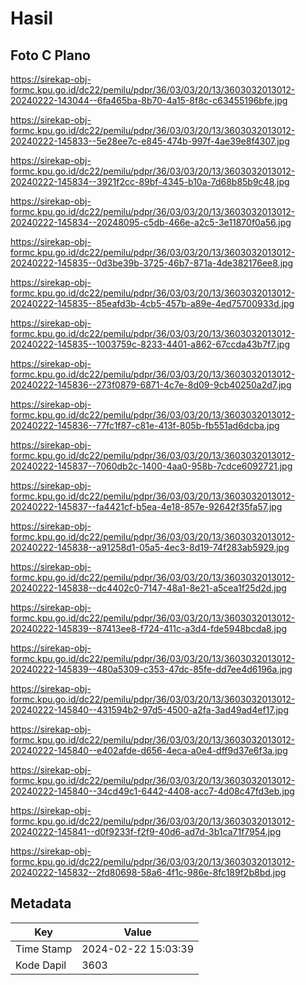 # Hasil

## Foto C Plano

https://sirekap-obj-formc.kpu.go.id/dc22/pemilu/pdpr/36/03/03/20/13/3603032013012-20240222-143044--6fa465ba-8b70-4a15-8f8c-c63455196bfe.jpg

https://sirekap-obj-formc.kpu.go.id/dc22/pemilu/pdpr/36/03/03/20/13/3603032013012-20240222-145833--5e28ee7c-e845-474b-997f-4ae39e8f4307.jpg

https://sirekap-obj-formc.kpu.go.id/dc22/pemilu/pdpr/36/03/03/20/13/3603032013012-20240222-145834--3921f2cc-89bf-4345-b10a-7d68b85b9c48.jpg

https://sirekap-obj-formc.kpu.go.id/dc22/pemilu/pdpr/36/03/03/20/13/3603032013012-20240222-145834--20248095-c5db-466e-a2c5-3e11870f0a56.jpg

https://sirekap-obj-formc.kpu.go.id/dc22/pemilu/pdpr/36/03/03/20/13/3603032013012-20240222-145835--0d3be39b-3725-46b7-871a-4de382176ee8.jpg

https://sirekap-obj-formc.kpu.go.id/dc22/pemilu/pdpr/36/03/03/20/13/3603032013012-20240222-145835--85eafd3b-4cb5-457b-a89e-4ed75700933d.jpg

https://sirekap-obj-formc.kpu.go.id/dc22/pemilu/pdpr/36/03/03/20/13/3603032013012-20240222-145835--1003759c-8233-4401-a862-67ccda43b7f7.jpg

https://sirekap-obj-formc.kpu.go.id/dc22/pemilu/pdpr/36/03/03/20/13/3603032013012-20240222-145836--273f0879-6871-4c7e-8d09-9cb40250a2d7.jpg

https://sirekap-obj-formc.kpu.go.id/dc22/pemilu/pdpr/36/03/03/20/13/3603032013012-20240222-145836--77fc1f87-c81e-413f-805b-fb551ad6dcba.jpg

https://sirekap-obj-formc.kpu.go.id/dc22/pemilu/pdpr/36/03/03/20/13/3603032013012-20240222-145837--7060db2c-1400-4aa0-958b-7cdce6092721.jpg

https://sirekap-obj-formc.kpu.go.id/dc22/pemilu/pdpr/36/03/03/20/13/3603032013012-20240222-145837--fa4421cf-b5ea-4e18-857e-92642f35fa57.jpg

https://sirekap-obj-formc.kpu.go.id/dc22/pemilu/pdpr/36/03/03/20/13/3603032013012-20240222-145838--a91258d1-05a5-4ec3-8d19-74f283ab5929.jpg

https://sirekap-obj-formc.kpu.go.id/dc22/pemilu/pdpr/36/03/03/20/13/3603032013012-20240222-145838--dc4402c0-7147-48a1-8e21-a5cea1f25d2d.jpg

https://sirekap-obj-formc.kpu.go.id/dc22/pemilu/pdpr/36/03/03/20/13/3603032013012-20240222-145839--87413ee8-f724-411c-a3d4-fde5948bcda8.jpg

https://sirekap-obj-formc.kpu.go.id/dc22/pemilu/pdpr/36/03/03/20/13/3603032013012-20240222-145839--480a5309-c353-47dc-85fe-dd7ee4d6196a.jpg

https://sirekap-obj-formc.kpu.go.id/dc22/pemilu/pdpr/36/03/03/20/13/3603032013012-20240222-145840--431594b2-97d5-4500-a2fa-3ad49ad4ef17.jpg

https://sirekap-obj-formc.kpu.go.id/dc22/pemilu/pdpr/36/03/03/20/13/3603032013012-20240222-145840--e402afde-d656-4eca-a0e4-dff9d37e6f3a.jpg

https://sirekap-obj-formc.kpu.go.id/dc22/pemilu/pdpr/36/03/03/20/13/3603032013012-20240222-145840--34cd49c1-6442-4408-acc7-4d08c47fd3eb.jpg

https://sirekap-obj-formc.kpu.go.id/dc22/pemilu/pdpr/36/03/03/20/13/3603032013012-20240222-145841--d0f9233f-f2f9-40d6-ad7d-3b1ca71f7954.jpg

https://sirekap-obj-formc.kpu.go.id/dc22/pemilu/pdpr/36/03/03/20/13/3603032013012-20240222-145832--2fd80698-58a6-4f1c-986e-8fc189f2b8bd.jpg


## Metadata

| Key        | Value               |
| ---------- | ------------------- |
| Time Stamp | 2024-02-22 15:03:39 |
| Kode Dapil | 3603                |



